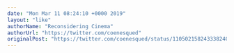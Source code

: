 ```yaml
---
date: "Mon Mar 11 08:24:10 +0000 2019"
layout: "like"
authorName: "Reconsidering Cinema"
authorUrl: "https://twitter.com/coenesqued"
originalPost: "https://twitter.com/coenesqued/status/1105021582433382400"
---
```

